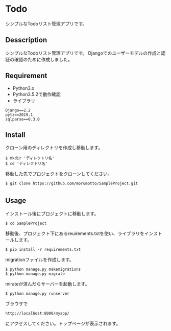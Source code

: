 Todo
====

シンプルなTodoリスト管理アプリです。

## Desscription

シンプルなTodoリスト管理アプリです。
Djangoでのユーザーモデルの作成と認証の確認のために作成しました。

## Requirement
- Python3.x
- Python3.5.2で動作確認
- ライブラリ
```
Django==2.2
pytz==2019.1
sqlparse==0.3.0
```

## Install

クローン用のディレクトリを作成し移動します。
```
$ mkdir 'ディレクトリ名' 
$ cd 'ディレクトリ名'
```

移動した先でプロジェクトをクローンしてください。

```
$ git clone https://github.com/morumotto/SampleProject.git
```

## Usage　

インストール後にプロジェクトに移動します。

```
$ cd SampleProject
```

移動後、プロジェクト下にあるreuirements.txtを使い、ライブラリをインストールします。

```
$ pip install -r requirements.txt
```
migrationファイルを作成します。

```
$ python manage.py makemigrations
$ python manage.py migrate
```

mirateが済んだらサーバーを起動します。

```
$ python manage.py runserver
```

ブラウザで

```
http://localhost:8000/myapp/
```

にアクセスしてください。トップページが表示されます。
